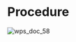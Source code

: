 # Procedure

![wps_doc_58](https://github.com/yifan0101/The-Emotional-Eating-Process-Induced-by-State-Boredom/assets/141273134/810c57e5-dea2-4813-a560-5b731a250b56)

